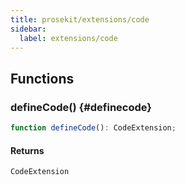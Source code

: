 ```yaml
---
title: prosekit/extensions/code
sidebar:
  label: extensions/code
---
```


<!-- DEBUG memberWithGroups 1 -->

<!-- DEBUG memberWithGroups 4 -->

<!-- DEBUG memberWithGroups 7 -->

<!-- DEBUG memberWithGroups 8 -->

<!-- DEBUG memberWithGroups 9 -->

## Functions

### defineCode() {#definecode}

```ts
function defineCode(): CodeExtension;
```

#### Returns

`CodeExtension`

<!-- DEBUG memberWithGroups 10 -->
